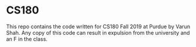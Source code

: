 # CS180
This repo contains the code written for CS180 Fall 2019 at Purdue by Varun Shah. 
Any copy of this code can result in expulsion from the university and an F in the class. 
